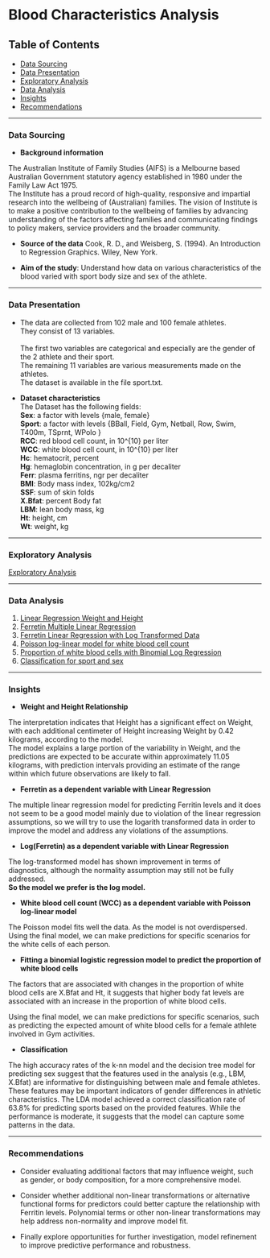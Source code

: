 # Blood Characteristics Analysis

## Table of Contents

* [Data Sourcing](#data-sourcing)
* [Data Presentation](#data-presentation)
* [Exploratory Analysis](#exploratory-analysis)
* [Data Analysis](#data-analysis)
* [Insights](#insights)
* [Recommendations](#recommendations)

- - - -

### Data Sourcing

* **Background information**
  
The Australian Institute of Family Studies (AIFS) is a Melbourne based Australian Government statutory agency established in 1980 under the Family 
Law Act 1975.\
The Institute has a proud record of high-quality, responsive and impartial research into the wellbeing of (Australian) families. The vision of Institute is to make a 
positive contribution to the wellbeing of families by advancing understanding of the factors affecting families and communicating findings to policy makers, service 
providers and the broader community.

* **Source of the data**
Cook, R. D., and Weisberg, S. (1994). An Introduction to Regression Graphics. Wiley, New York.


* **Aim of the study**:
 Understand how data on various characteristics of the blood varied with sport body size and sex of the athlete.

- - - -

### Data Presentation

* The data are collected from 102 male and 100 female athletes.\
They consist of 13 variables.\
<br>The first two variables are categorical and especially are the gender of the 2 athlete and their sport.<br /> 
The remaining 11 variables are various measurements made on the athletes. \
The dataset is available in the file sport.txt.

* **Dataset characteristics**
<br>The Dataset has the following fields: <br /> 
**Sex**: a factor with levels {male, female}\
**Sport**: a factor with levels {BBall, Field, Gym, Netball, Row, Swim, T400m, TSprnt, WPolo }\
**RCC**: red blood cell count, in 10^{10} per liter\
**WCC**: white blood cell count, in 10^{10} per liter\
**Hc**: hematocrit, percent\
**Hg**: hemaglobin concentration, in g per decaliter\
**Ferr**: plasma ferritins, ngr per decaliter\
**BMI**: Body mass index, 102kg/cm2\
**SSF**: sum of skin folds\
**X.Bfat**: percent Body fat\
**LBM**: lean body mass, kg\
**Ht**: height, cm\
**Wt**: weight, kg

- - - -

### Exploratory Analysis

   [Exploratory Analysis](/ExploratoryAnalysis.md)
   
----

### Data Analysis

1. [Linear Regression Weight and Height](/WeightHeightLinearRegression.md)
2. [Ferretin Multiple Linear Regression](/FerretinLR.md)
3. [Ferretin Linear Regression with Log Transformed Data](/FerretinLogLR.md)
4. [Poisson log-linear model for white blood cell count](/GLMforWCC.md)
5. [Proportion of white blood cells with Binomial Log Regression](/BinomialForWCC.md)
6. [Classification for sport and sex](/ClassificationSportSex.md)

----
### Insights

- **Weight and Height Relationship**
  
The interpretation indicates that Height has a significant effect on Weight, with each additional centimeter of Height increasing Weight by 0.42 kilograms, according to the model.  
The model explains a large portion of the variability in Weight, and the predictions are expected to be accurate within approximately 11.05 kilograms, with prediction intervals providing an estimate of the range within which future observations are likely to fall.

- **Ferretin as a dependent variable with Linear Regression**
  
The multiple linear regression model for predicting Ferritin levels and it does not seem to be a good model mainly due to violation of the linear regression assumptions, so we will try to use the logarith transformed data in order to improve the model and address any violations of the assumptions.

- **Log(Ferretin) as a dependent variable with Linear Regression**
  
 The log-transformed model has shown improvement in terms of diagnostics, although the normality assumption may still not be fully addressed.  
 **So the model we prefer is the log model.**  

 
 - **White blood cell count (WCC) as a dependent variable with Poisson log-linear model**

  The Poisson model fits well the data. As the model is not overdispersed.  
  Using the final model, we can make predictions for specific scenarios for the white cells of each person.  
  


 - **Fitting a binomial logistic regression model to predict the proportion of white blood cells**
  
  The factors that are associated with changes in the proportion of white blood cells are X.Bfat and Ht, it suggests that higher body fat levels are associated with an increase in the proportion of white blood cells.

  Using the final model, we can make predictions for specific scenarios, such as predicting the expected amount of white blood cells for a female athlete involved in Gym activities.


 - **Classification**
  
  The high accuracy rates of the k-nn model and the decision tree model for predicting sex suggest that the features used in the analysis (e.g., LBM, X.Bfat) are informative for distinguishing between male and female athletes. These features may be important indicators of gender differences in athletic characteristics.
  The LDA model achieved a correct classification rate of 63.8% for predicting sports based on the provided features. While the performance is moderate, it suggests that the model can capture some patterns in the data.

----

### Recommendations

-  Consider evaluating additional factors that may influence weight, such as gender, or body composition, for a more comprehensive model.

- Consider whether additional non-linear transformations or alternative functional forms for predictors could better capture the relationship with Ferritin levels. Polynomial terms or other non-linear transformations may help address non-normality and improve model fit.

-  Finally explore opportunities for further investigation, model refinement to improve predictive performance and robustness.
